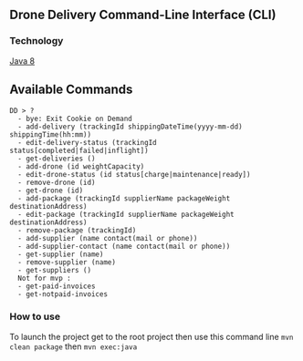 ## Drone Delivery Command-Line Interface (CLI)

### Technology
[Java 8](https://www.java.com/fr/download/)

## Available Commands
```
DD > ?
  - bye: Exit Cookie on Demand
  - add-delivery (trackingId shippingDateTime(yyyy-mm-dd) shippingTime(hh:mm))
  - edit-delivery-status (trackingId status[completed|failed|inflight])
  - get-deliveries ()
  - add-drone (id weightCapacity)
  - edit-drone-status (id status[charge|maintenance|ready])
  - remove-drone (id)
  - get-drone (id)
  - add-package (trackingId supplierName packageWeight destinationAddress)
  - edit-package (trackingId supplierName packageWeight destinationAddress)
  - remove-package (trackingId)
  - add-supplier (name contact(mail or phone))
  - add-supplier-contact (name contact(mail or phone))
  - get-supplier (name)
  - remove-supplier (name)
  - get-suppliers ()
  Not for mvp :
  - get-paid-invoices
  - get-notpaid-invoices
```

### How to use
To launch the project get to the root project then use this command line `mvn clean package` then `mvn exec:java`
